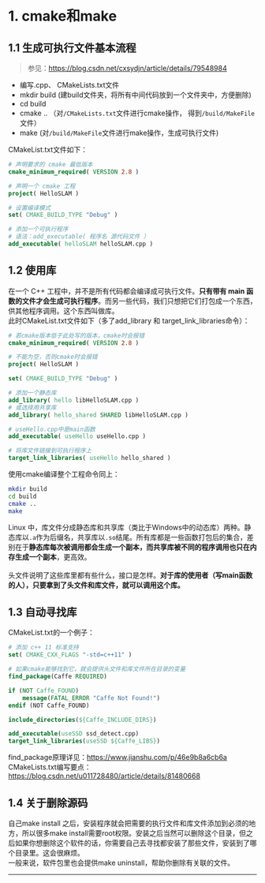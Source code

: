 # 1. cmake和make
## 1.1 生成可执行文件基本流程
> 参见：https://blog.csdn.net/cxsydjn/article/details/79548984
* 编写.cpp、 CMakeLists.txt文件
* mkdir build (建build文件夹，将所有中间代码放到一个文件夹中，方便删除)
* cd build
* cmake .. （对`/CMakeLists.txt`文件进行cmake操作， 得到`/build/MakeFile`文件）
* make (对`/build/MakeFile`文件进行make操作，生成可执行文件)

CMakeList.txt文件如下：
```cmake
# 声明要求的 cmake 最低版本
cmake_minimum_required( VERSION 2.8 )

# 声明一个 cmake 工程
project( HelloSLAM )

# 设置编译模式
set( CMAKE_BUILD_TYPE "Debug" )

# 添加一个可执行程序
# 语法：add_executable( 程序名 源代码文件 ）
add_executable( helloSLAM helloSLAM.cpp )
```
## 1.2 使用库
在一个 C++ 工程中，并不是所有代码都会编译成可执行文件。**只有带有 main 函数的文件才会生成可执行程序**。而另一些代码，我们只想把它们打包成一个东西，供其他程序调用。这个东西叫做库。<br>
此时CMakeList.txt文件如下（多了add_library 和 target_link_libraries命令）：
```cmake
# 若cmake版本低于此处写的版本，cmake时会报错
cmake_minimum_required( VERSION 2.8 )

# 不能为空，否则cmake时会报错
project( HelloSLAM )

set( CMAKE_BUILD_TYPE "Debug" )

# 添加一个静态库
add_library( hello libHelloSLAM.cpp )
# 或选择用共享库
add_library( hello_shared SHARED libHelloSLAM.cpp )

# useHello.cpp中是main函数
add_executable( useHello useHello.cpp )

# 将库文件链接到可执行程序上
target_link_libraries( useHello hello_shared )
```
使用cmake编译整个工程命令同上：
```bash
mkdir build  
cd build
cmake ..  
make
```
Linux 中，库文件分成静态库和共享库（类比于Windows中的动态库）两种。静态库以`.a`作为后缀名，共享库以`.so`结尾。所有库都是一些函数打包后的集合，差别在于**静态库每次被调用都会生成一个副本，而共享库被不同的程序调用也只在内存生成一个副本**，更高效。  
<br>
头文件说明了这些库里都有些什么，接口是怎样。**对于库的使用者（写main函数的人），只要拿到了头文件和库文件，就可以调用这个库。**
## 1.3 自动寻找库
CMakeList.txt的一个例子：
```cmake
# 添加 c++ 11 标准支持
set( CMAKE_CXX_FLAGS "-std=c++11" )

# 如果cmake能够找到它，就会提供头文件和库文件所在目录的变量
find_package(Caffe REQUIRED)

if (NOT Caffe_FOUND)
    message(FATAL_ERROR "Caffe Not Found!")
endif (NOT Caffe_FOUND)

include_directories(${Caffe_INCLUDE_DIRS})

add_executable(useSSD ssd_detect.cpp)
target_link_libraries(useSSD ${Caffe_LIBS})
```
find_package原理详见：https://www.jianshu.com/p/46e9b8a6cb6a  
CMakeLists.txt编写要点：https://blog.csdn.net/u011728480/article/details/81480668
## 1.4 关于删除源码
自己make install 之后，安装程序就会把需要的执行文件和库文件添加到必须的地方，所以很多make install需要root权限。安装之后当然可以删除这个目录，但之后如果你想删除这个软件的话，你需要自己去寻找都安装了那些文件，安装到了哪个目录里。这会很麻烦。  
一般来说，软件包里也会提供make uninstall，帮助你删除有关联的文件。  

------
<br><br>
